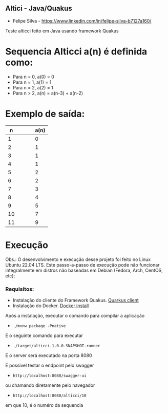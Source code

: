 ## Altici - Java/Quakus
 - Felipe Silva - https://www.linkedin.com/in/felipe-silva-b7127a160/


Teste alticci feito em Java usando framework Quakus

# Sequencia Alticci a(n) é definida como:
- Para n = 0, a(0) = 0
- Para n = 1, a(1) = 1
- Para n = 2, a(2) = 1
- Para n > 2, a(n) = a(n-3) + a(n-2)

# Exemplo de saída:

| n |   |   |   |a(n)|
|---|---|---|---|---|
|1  |   |   |   | 0 |
|2  |   |   |   | 1 |
|3  |   |   |   | 1 |
|4  |   |   |   | 1 |
|5  |   |   |   | 2 |
|6  |   |   |   | 2 |
|7  |   |   |   | 3 |
|8  |   |   |   | 4 |
|9  |   |   |   | 5 |
|10 |   |   |   | 7 |
|11 |   |   |   | 9 |

# Execução

Obs.: O desenvolvimento e execução desse projeto foi feito no Linux Ubuntu 22.04 LTS. Este passo-a-passo de execução pode não funcionar integralmente em distros não baseadas em Debian (Fedora, Arch, CentOS, etc);

### Requisitos:
- Instalação do cliente do Framework Quakus.
[Quarkus client](https://quarkus.io/guides/cli-tooling#:~:text=Scoop-,The,-Quarkus%20CLI%20is)
- Instalação do Docker.
[Docker install](https://docs.docker.com/engine/install/ubuntu/#:~:text=from%20the%20repository.-,Set%20up%20the%20repository,-Update%20the%20apt)

Após a instalação, executar o comando para compilar a aplicação

- `./mvnw package -Pnative`

E o seguinte comando para executar

- `./target/alticci-1.0.0-SNAPSHOT-runner`

E o server será executado na porta 8080

É possivel testar o endpoint pelo swagger

- `http://localhost:8080/swagger-ui`


ou chamando diretamente pelo navegador

- `http://localhost:8080/alticci/10`

em que 10, é o numéro da sequencia
